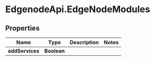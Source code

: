 # EdgenodeApi.EdgeNodeModules

## Properties

Name | Type | Description | Notes
------------ | ------------- | ------------- | -------------
**addServices** | **Boolean** |  | 


